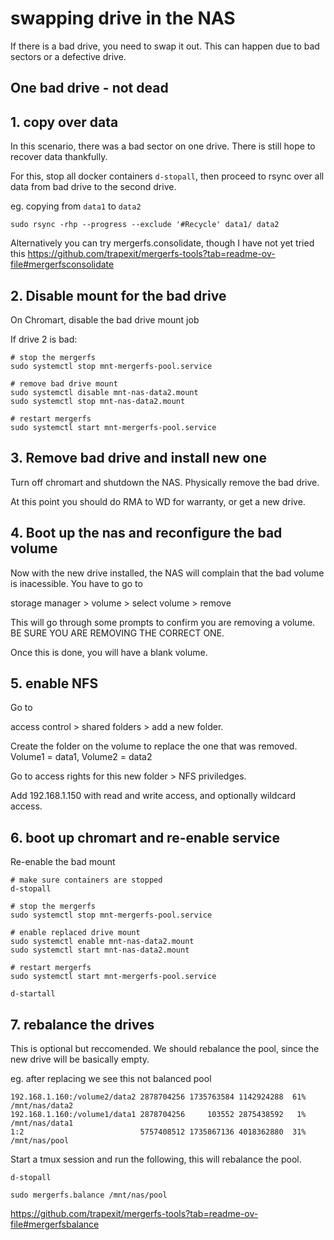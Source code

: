# swapping drive in the NAS

If there is a bad drive, you need to swap it out. This can happen due to bad sectors or a defective drive.

## One bad drive - not dead

## 1. copy over data

In this scenario, there was a bad sector on one drive. There is still hope to recover data thankfully.

For this, stop all docker containers `d-stopall`, then proceed to rsync over all data from bad drive to the second drive.

eg. copying from `data1` to `data2`

```
sudo rsync -rhp --progress --exclude '#Recycle' data1/ data2
```

Alternatively you can try mergerfs.consolidate, though I have not yet tried this https://github.com/trapexit/mergerfs-tools?tab=readme-ov-file#mergerfsconsolidate

## 2. Disable mount for the bad drive

On Chromart, disable the bad drive mount job

If drive 2 is bad:

```
# stop the mergerfs
sudo systemctl stop mnt-mergerfs-pool.service

# remove bad drive mount
sudo systemctl disable mnt-nas-data2.mount
sudo systemctl stop mnt-nas-data2.mount

# restart mergerfs
sudo systemctl start mnt-mergerfs-pool.service
```

## 3. Remove bad drive and install new one

Turn off chromart and shutdown the NAS. Physically remove the bad drive.

At this point you should do RMA to WD for warranty, or get a new drive.

## 4. Boot up the nas and reconfigure the bad volume

Now with the new drive installed, the NAS will complain that the bad volume is inacessible. You have to go to 

storage manager > volume > select volume > remove

This will go through some prompts to confirm you are removing a volume. BE SURE YOU ARE REMOVING THE CORRECT ONE.

Once this is done, you will have a blank volume.

## 5. enable NFS

Go to 

access control > shared folders > add a new folder.

Create the folder on the volume to replace the one that was removed.  Volume1 = data1, Volume2 = data2

Go to access rights for this new folder > NFS priviledges.

Add 192.168.1.150 with read and write access, and optionally wildcard access.

## 6. boot up chromart and re-enable service

Re-enable the bad mount

```
# make sure containers are stopped
d-stopall 

# stop the mergerfs
sudo systemctl stop mnt-mergerfs-pool.service

# enable replaced drive mount
sudo systemctl enable mnt-nas-data2.mount
sudo systemctl start mnt-nas-data2.mount

# restart mergerfs
sudo systemctl start mnt-mergerfs-pool.service

d-startall
```


## 7. rebalance the drives

This is optional but reccomended. We should rebalance the pool, since the new drive will be basically empty.

eg. after replacing we see this not balanced pool

```
192.168.1.160:/volume2/data2 2878704256 1735763584 1142924288  61% /mnt/nas/data2
192.168.1.160:/volume1/data1 2878704256     103552 2875438592   1% /mnt/nas/data1
1:2                          5757408512 1735867136 4018362880  31% /mnt/nas/pool
```

Start a tmux session and run the following, this will rebalance the pool.

```
d-stopall

sudo mergerfs.balance /mnt/nas/pool
```

https://github.com/trapexit/mergerfs-tools?tab=readme-ov-file#mergerfsbalance
